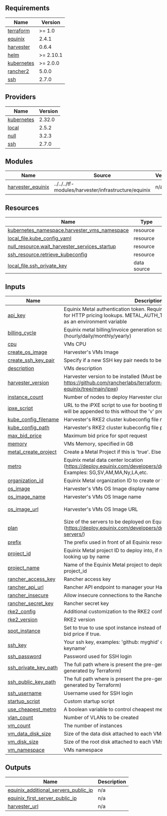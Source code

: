 ## Requirements

| Name | Version |
|------|---------|
| <a name="requirement_terraform"></a> [terraform](#requirement\_terraform) | >= 1.0 |
| <a name="requirement_equinix"></a> [equinix](#requirement\_equinix) | 2.4.1 |
| <a name="requirement_harvester"></a> [harvester](#requirement\_harvester) | 0.6.4 |
| <a name="requirement_helm"></a> [helm](#requirement\_helm) | >= 2.10.1 |
| <a name="requirement_kubernetes"></a> [kubernetes](#requirement\_kubernetes) | >= 2.0.0 |
| <a name="requirement_rancher2"></a> [rancher2](#requirement\_rancher2) | 5.0.0 |
| <a name="requirement_ssh"></a> [ssh](#requirement\_ssh) | 2.7.0 |

## Providers

| Name | Version |
|------|---------|
| <a name="provider_kubernetes"></a> [kubernetes](#provider\_kubernetes) | 2.32.0 |
| <a name="provider_local"></a> [local](#provider\_local) | 2.5.2 |
| <a name="provider_null"></a> [null](#provider\_null) | 3.2.3 |
| <a name="provider_ssh"></a> [ssh](#provider\_ssh) | 2.7.0 |

## Modules

| Name | Source | Version |
|------|--------|---------|
| <a name="module_harvester_equinix"></a> [harvester\_equinix](#module\_harvester\_equinix) | ../../../tf-modules/harvester/infrastructure/equinix | n/a |

## Resources

| Name | Type |
|------|------|
| [kubernetes_namespace.harvester_vms_namespace](https://registry.terraform.io/providers/hashicorp/kubernetes/latest/docs/resources/namespace) | resource |
| [local_file.kube_config_yaml](https://registry.terraform.io/providers/hashicorp/local/latest/docs/resources/file) | resource |
| [null_resource.wait_harvester_services_startup](https://registry.terraform.io/providers/hashicorp/null/latest/docs/resources/resource) | resource |
| [ssh_resource.retrieve_kubeconfig](https://registry.terraform.io/providers/loafoe/ssh/2.7.0/docs/resources/resource) | resource |
| [local_file.ssh_private_key](https://registry.terraform.io/providers/hashicorp/local/latest/docs/data-sources/file) | data source |

## Inputs

| Name | Description | Type | Default | Required |
|------|-------------|------|---------|:--------:|
| <a name="input_api_key"></a> [api\_key](#input\_api\_key) | Equinix Metal authentication token. Required when using Spot Instances for HTTP pricing lookups. METAL\_AUTH\_TOKEN should always be set as an environment variable | `string` | `""` | no |
| <a name="input_billing_cycle"></a> [billing\_cycle](#input\_billing\_cycle) | Equinix metal billing/invoice generation schedule (hourly/daily/monthly/yearly) | `string` | `"hourly"` | no |
| <a name="input_cpu"></a> [cpu](#input\_cpu) | VMs CPU | `number` | `8` | no |
| <a name="input_create_os_image"></a> [create\_os\_image](#input\_create\_os\_image) | Harvester's VMs Image | `bool` | `true` | no |
| <a name="input_create_ssh_key_pair"></a> [create\_ssh\_key\_pair](#input\_create\_ssh\_key\_pair) | Specify if a new SSH key pair needs to be created for the instances | `bool` | `true` | no |
| <a name="input_description"></a> [description](#input\_description) | VMs description | `string` | `"Created using Terraform"` | no |
| <a name="input_harvester_version"></a> [harvester\_version](#input\_harvester\_version) | Harvester version to be installed (Must be a valid version tag from https://github.com/rancherlabs/terraform-harvester-equinix/tree/main/ipxe) | `string` | `"v1.3.1"` | no |
| <a name="input_instance_count"></a> [instance\_count](#input\_instance\_count) | Number of nodes to deploy Harvester cluster | `number` | `3` | no |
| <a name="input_ipxe_script"></a> [ipxe\_script](#input\_ipxe\_script) | URL to the iPXE script to use for booting the server (harvester\_version will be appended to this without the 'v' prefix) | `string` | `"https://raw.githubusercontent.com/rancherlabs/terraform-harvester-equinix/main/ipxe/ipxe-"` | no |
| <a name="input_kube_config_filename"></a> [kube\_config\_filename](#input\_kube\_config\_filename) | Harvester's RKE2 cluster kubeconfig file name | `string` | `null` | no |
| <a name="input_kube_config_path"></a> [kube\_config\_path](#input\_kube\_config\_path) | Harvester's RKE2 cluster kubeconfig file path | `string` | `null` | no |
| <a name="input_max_bid_price"></a> [max\_bid\_price](#input\_max\_bid\_price) | Maximum bid price for spot request | `string` | `"0.75"` | no |
| <a name="input_memory"></a> [memory](#input\_memory) | VMs Memory, specified in GB | `number` | `16` | no |
| <a name="input_metal_create_project"></a> [metal\_create\_project](#input\_metal\_create\_project) | Create a Metal Project if this is 'true'. Else use provided 'project\_name' | `bool` | `false` | no |
| <a name="input_metro"></a> [metro](#input\_metro) | Equinix metal data center location (https://deploy.equinix.com/developers/docs/metal/locations/metros/). Examples: SG,SV,AM,MA,Ny,LA,etc. | `string` | `"SG"` | no |
| <a name="input_organization_id"></a> [organization\_id](#input\_organization\_id) | Equinix Metal organization ID to create or find a project in | `string` | `""` | no |
| <a name="input_os_image"></a> [os\_image](#input\_os\_image) | Harvester's VMs OS Image display name | `string` | `"ubuntu-22.04-server-cloudimg-amd64"` | no |
| <a name="input_os_image_name"></a> [os\_image\_name](#input\_os\_image\_name) | Harvester's VMs OS Image name | `string` | `"ubuntu22"` | no |
| <a name="input_os_image_url"></a> [os\_image\_url](#input\_os\_image\_url) | Harvester's VMs OS Image URL | `string` | `"https://cloud-images.ubuntu.com/releases/22.04/release/ubuntu-22.04-server-cloudimg-amd64.img"` | no |
| <a name="input_plan"></a> [plan](#input\_plan) | Size of the servers to be deployed on Equinix metal (https://deploy.equinix.com/developers/docs/metal/hardware/standard-servers/) | `string` | `"m3.small.x86"` | no |
| <a name="input_prefix"></a> [prefix](#input\_prefix) | The prefix used in front of all Equinix resources | `string` | `"equinix-tf"` | no |
| <a name="input_project_id"></a> [project\_id](#input\_project\_id) | Equinix Metal project ID to deploy into, if not creating a new project or looking up by name | `string` | `""` | no |
| <a name="input_project_name"></a> [project\_name](#input\_project\_name) | Name of the Equinix Metal project to deploy into, when not looking up by project\_id | `string` | `"Harvester Labs"` | no |
| <a name="input_rancher_access_key"></a> [rancher\_access\_key](#input\_rancher\_access\_key) | Rancher access key | `string` | `""` | no |
| <a name="input_rancher_api_url"></a> [rancher\_api\_url](#input\_rancher\_api\_url) | Rancher API endpoint to manager your Harvester cluster | `string` | `""` | no |
| <a name="input_rancher_insecure"></a> [rancher\_insecure](#input\_rancher\_insecure) | Allow insecure connections to the Rancher API | `bool` | `false` | no |
| <a name="input_rancher_secret_key"></a> [rancher\_secret\_key](#input\_rancher\_secret\_key) | Rancher secret key | `string` | `""` | no |
| <a name="input_rke2_config"></a> [rke2\_config](#input\_rke2\_config) | Additional customization to the RKE2 config.yaml file | `string` | `null` | no |
| <a name="input_rke2_version"></a> [rke2\_version](#input\_rke2\_version) | RKE2 version | `string` | `null` | no |
| <a name="input_spot_instance"></a> [spot\_instance](#input\_spot\_instance) | Set to true to use spot instance instead of on demand. Also set your max bid price if true. | `bool` | `true` | no |
| <a name="input_ssh_key"></a> [ssh\_key](#input\_ssh\_key) | Your ssh key, examples: 'github: myghid' or 'ssh-rsa AAAAblahblah== keyname' | `string` | `""` | no |
| <a name="input_ssh_password"></a> [ssh\_password](#input\_ssh\_password) | Password used for SSH login | `string` | `null` | no |
| <a name="input_ssh_private_key_path"></a> [ssh\_private\_key\_path](#input\_ssh\_private\_key\_path) | The full path where is present the pre-generated SSH PRIVATE key (not generated by Terraform) | `string` | `null` | no |
| <a name="input_ssh_public_key_path"></a> [ssh\_public\_key\_path](#input\_ssh\_public\_key\_path) | The full path where is present the pre-generated SSH PUBLIC key (not generated by Terraform) | `string` | `null` | no |
| <a name="input_ssh_username"></a> [ssh\_username](#input\_ssh\_username) | Username used for SSH login | `string` | `"ubuntu"` | no |
| <a name="input_startup_script"></a> [startup\_script](#input\_startup\_script) | Custom startup script | `string` | `null` | no |
| <a name="input_use_cheapest_metro"></a> [use\_cheapest\_metro](#input\_use\_cheapest\_metro) | A boolean variable to control cheapest metro selection | `bool` | `true` | no |
| <a name="input_vlan_count"></a> [vlan\_count](#input\_vlan\_count) | Number of VLANs to be created | `number` | `2` | no |
| <a name="input_vm_count"></a> [vm\_count](#input\_vm\_count) | The number of instances | `number` | `3` | no |
| <a name="input_vm_data_disk_size"></a> [vm\_data\_disk\_size](#input\_vm\_data\_disk\_size) | Size of the data disk attached to each VMs, specified in GB | `number` | `10` | no |
| <a name="input_vm_disk_size"></a> [vm\_disk\_size](#input\_vm\_disk\_size) | Size of the root disk attached to each VMs, specified in GB | `number` | `50` | no |
| <a name="input_vm_namespace"></a> [vm\_namespace](#input\_vm\_namespace) | VMs namespace | `string` | `"default"` | no |

## Outputs

| Name | Description |
|------|-------------|
| <a name="output_equinix_additional_servers_public_ip"></a> [equinix\_additional\_servers\_public\_ip](#output\_equinix\_additional\_servers\_public\_ip) | n/a |
| <a name="output_equinix_first_server_public_ip"></a> [equinix\_first\_server\_public\_ip](#output\_equinix\_first\_server\_public\_ip) | n/a |
| <a name="output_harvester_url"></a> [harvester\_url](#output\_harvester\_url) | n/a |
